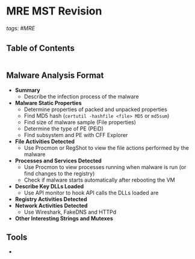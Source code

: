 # MRE MST Revision

###### tags: #MRE

## Table of Contents
```toc
```

## Malware Analysis Format
- **Summary**
	- Describe the infection process of the malware
- **Malware Static Properties**
	- Determine properties of packed and unpacked properties 
	- Find MD5 hash (`certutil -hashfile <file> MD5` or `md5sum`)
	- Find size of malware sample (File properties)
	- Determine the type of PE (PEiD)
	- Find subsystem and PE with CFF Explorer
- **File Activities Detected**
	- Use Procmon or RegShot to view the file actions performed by the malware
- **Processes and Services Detected**
	- Use Procmon to  view processes running when malware is run (or find changes to the registry)
	- Check if malware starts automatically after rebooting the VM
- **Describe Key DLLs Loaded**
	- Use API monitor to hook API calls the DLLs loaded are
- **Registry Activities Detected**
- **Network Activities Detected**
	- Use Wireshark, FakeDNS and HTTPd
- **Other Interesting Strings and Mutexes**

## Tools
- 

